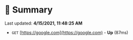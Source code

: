 # 📖 Summary
Last updated: **4/15/2021, 11:48:25 AM**

- `GET` [https://google.com](https://google.com) - **Up** (87ms)
